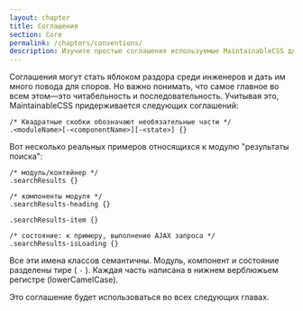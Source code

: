 ```yaml
---
layout: chapter
title: Соглашения
section: Core
permalink: /chapters/conventions/
description: Изучите простые соглашения используемые MaintainableCSS для написания модулей, компонентов и состояний.
---
```


Соглашения могут стать яблоком раздора среди инженеров и дать им много повода для споров. Но важно понимать, что самое главное во всем этом&mdash;это читабельность и последовательность. Учитывая это, MaintainableCSS придерживается следующих соглашений:

	/* Квадратные скобки обозначают необязательные части */
	.<moduleName>[-<componentName>][-<state>] {}

Вот несколько реальных примеров относящихся к модулю "результаты поиска":

	/* модуль/контейнер */
	.searchResults {}

	/* компоненты модуля */
	.searchResults-heading {}

	.searchResults-item {}

	/* состояние: к примеру, выполнение AJAX запроса */
	.searchResults-isLoading {}

Все эти имена классов семантичны. Модуль, компонент и состояние разделены тире ( `-` ). Каждая часть написана в нижнем верблюжьем регистре (lowerCamelCase).

Это соглашение будет использоваться во всех следующих главах.

